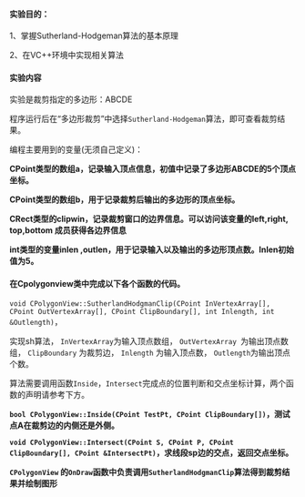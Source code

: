 #### 实验目的：

1、掌握Sutherland-Hodgeman算法的基本原理

2、在VC++环境中实现相关算法

#### 实验内容

实验是裁剪指定的多边形：ABCDE

程序运行后在“多边形裁剪”中选择`Sutherland-Hodgeman`算法，即可查看裁剪结果。

编程主要用到的变量(无须自己定义)：

**CPoint类型的数组a，记录输入顶点信息，初值中记录了多边形ABCDE的5个顶点坐标。**

**CPoint类型的数组b，用于记录裁剪后输出的多边形的顶点坐标。**

**CRect类型的clipwin，记录裁剪窗口的边界信息。可以访问该变量的left,right, top,bottom 成员获得各边界信息**

**int类型的变量inlen ,outlen，用于记录输入以及输出的多边形顶点数。Inlen初始值为5。**

#### 在Cpolygonview类中完成以下各个函数的代码。

`void CPolygonView::SutherlandHodgmanClip(CPoint InVertexArray[], CPoint OutVertexArray[], CPoint ClipBoundary[], int Inlength, int &Outlength)`，

实现sh算法，
`InVertexArray`为输入顶点数组，
`OutVertexArray `为输出顶点数组，
`ClipBoundary` 为裁剪边，
`Inlength` 为输入顶点数，
`Outlength`为输出顶点个数。

算法需要调用函数`Inside`，`Intersect`完成点的位置判断和交点坐标计算，两个函数的声明请参考下方。

**`bool CPolygonView::Inside(CPoint TestPt, CPoint ClipBoundary[])`，测试点A在裁剪边的内侧还是外侧。**

**`void CPolygonView::Intersect(CPoint S, CPoint P, CPoint ClipBoundary[], CPoint &IntersectPt)`，求线段sp边的交点，返回交点坐标。**

**`CPolygonView` 的`OnDraw`函数中负责调用`SutherlandHodgmanClip`算法得到裁剪结果并绘制图形**